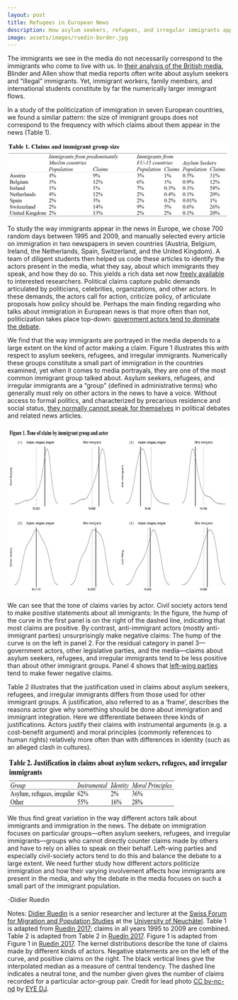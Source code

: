 ```yaml
---
layout: post
title: Refugees in European News
description: How asylum seekers, refugees, and irregular immigrants appear in European news
image: assets/images/ruedin-border.jpg
---
```


The immigrants we see in the media do not necessarily correspond to the immigrants who come to live with us. In <a href="http://journals.sagepub.com/doi/10.1111/imre.12206"><u>their analysis of the British media</u></a>, Blinder and Allen show that media reports often write about asylum seekers and “illegal” immigrants. Yet, immigrant workers, family members, and international students constitute by far the numerically larger immigrant flows.

In a study of the politicization of immigration in seven European countries, we found a similar pattern: the size of immigrant groups does not correspond to the frequency with which claims about them appear in the news (Table 1).

<p class="aligncenter">
 <img src="/assets/images/ruedin-table-1.png" alt="" class="graph-image">
 </p>
 <style>
.aligncenter {
    text-align: center;
}
</style>

 To study the way immigrants appear in the news in Europe, we chose 700 random days between 1995 and 2009, and manually selected every article on immigration in two newspapers in seven countries (Austria, Belgium, Ireland, the Netherlands, Spain, Switzerland, and the United Kingdom). A team of diligent students then helped us code these articles to identify the actors present in the media, what they say, about which immigrants they speak, and how they do so. This yields a rich data set now <a href="http://som-project.eu"><u>freely available</u></a> to interested researchers. Political claims capture public demands articulated by politicians, celebrities, organizations, and other actors. In these demands, the actors call for action, criticize policy, of articulate proposals how policy should be. Perhaps the main finding regarding who talks about immigration in European news is that more often than not, politicization takes place top-down: <a href="http://www.routledge.com/books/details/9781138852792/"><u>government actors tend to dominate the debate</u></a>.

We find that the way immigrants are portrayed in the media depends to a large extent on the kind of actor making a claim. Figure 1 illustrates this with respect to asylum seekers, refugees, and irregular immigrants. Numerically these groups constitute a small part of immigration in the countries examined, yet when it comes to media portrayals, they are one of the most common immigrant group talked about. Asylum seekers, refugees, and irregular immigrants are a “group” (defined in administrative terms) who generally must rely on other actors in the news to have a voice. Without access to formal politics, and characterized by precarious residence and social status, <a href="https://doi.org/10.1080/1369183X.2014.1002197"><u>they normally cannot speak for themselves</u></a> in political debates and related news articles.

<p class="aligncenter">
<img src="/assets/images/ruedin-figure-1.png" alt="" height="380" width="750">
 </p>

We can see that the tone of claims varies by actor. Civil society actors tend to make positive statements about all immigrants: In the figure, the hump of the curve in the first panel is on the right of the dashed line, indicating that most claims are positive. By contrast, anti-immigrant actors (mostly anti-immigrant parties) unsurprisingly make negative claims: The hump of the curve is on the left in panel 2. For the residual category in panel 3—government actors, other legislative parties, and the media—claims about asylum seekers, refugees, and irregular immigrants tend to be less positive than about other immigrant groups. Panel 4 shows that <a href="http://journals.sagepub.com/doi/10.1177/1354068818780533"><u>left-wing parties</u></a> tend to make fewer negative claims.

Table 2 illustrates that the justification used in claims about asylum seekers, refugees, and irregular immigrants differs from those used for other immigrant groups. A justification, also referred to as a ‘frame’, describes the reasons actor give why something should be done about immigration and immigrant integration. Here we differentiate between three kinds of justifications. Actors justify their claims with instrumental arguments (e.g. a cost-benefit argument) and moral principles (commonly references to human rights) relatively more often than with differences in identity (such as an alleged clash in cultures).

<p class="aligncenter">
<img src="/assets/images/ruedin-table-2.png" alt="" height="112" width="567">
 </p>

We thus find great variation in the way different actors talk about immigrants and immigration in the news. The debate on immigration focuses on particular groups—often asylum seekers, refugees, and irregular immigrants—groups who cannot directly counter claims made by others and have to rely on allies to speak on their behalf. Left-wing parties and especially civil-society actors tend to do this and balance the debate to a large extent. We need further study how different actors politicize immigration and how their varying involvement affects how immigrants are present in the media, and why the debate in the media focuses on such a small part of the immigrant population.

-Didier Ruedin

Notes: <a href="http://druedin.com/"><u>Didier Ruedin</u></a> is a senior researcher and lecturer at the <a href="http://www2.unine.ch/sfm/collaborateurs/ruedin"><u>Swiss Forum for Migration and Population Studies</u></a> at the <a href="http://www.unine.ch/"><u>University of Neuchâtel</u></a>. Table 1 is adapted from <a href="https://doi.org/10.15203/ozp.1591.vol46iss1"><u>Ruedin 2017</u></a>; claims in all years 1995 to 2009 are combined. Table 2 is adapted from Table 2 in <a href="https://doi.org/10.15203/ozp.1591.vol46iss1"><u>Ruedin 2017</u></a>. Figure 1 is adapted from Figure 1 in <a href="https://doi.org/10.15203/ozp.1591.vol46iss1"><u>Ruedin 2017</u></a>. The kernel distributions describe the tone of claims made by different kinds of actors. Negative statements are on the left of the curve, and positive claims on the right. The black vertical lines give the interpolated median as a measure of central tendency. The dashed line indicates a neutral tone, and the number given gives the number of claims recorded for a particular actor-group pair. Credit for lead photo <a href="https://creativecommons.org/licenses/by-nc-nd/2.0/"><u>CC by-nc-nd</u></a> by <a href="https://flic.kr/p/DumCsG"><u>EYE DJ</u></a>.
